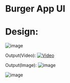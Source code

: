 # Burger App UI

# Design:
![image](https://drive.google.com/uc?export=view&id=1pg2_2Qhk53TiIO0vKJJoluTwZAyiXcpt)

Output(Video):
[![Video](https://images.unsplash.com/photo-1551782450-a2132b4ba21d?ixid=MXwxMjA3fDB8MHxzZWFyY2h8N3x8YnVyZ2VyfGVufDB8fDB8&ixlib=rb-1.2.1&auto=format&fit=crop&w=500&q=60)](https://drive.google.com/file/d/14zM4m2FVe7zYoHVLWxtvpFMI1IYaqglL/view?usp=sharing)

Output(Image):
![image](https://drive.google.com/uc?export=view&id=1gsVrdx9sOS1j2tsYZUgOB7eEGdA2cZFk)

![image](https://drive.google.com/uc?export=view&id=1H2Fzm8cbFl82YU4fJrQUIsp_Ftsf1T2v)
